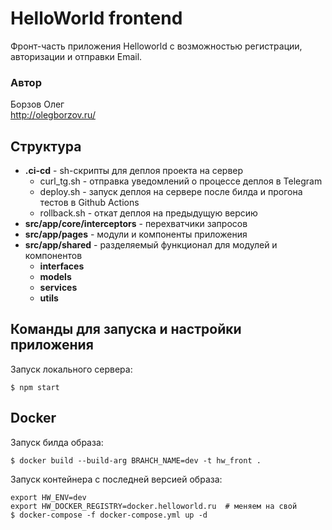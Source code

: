# HelloWorld frontend
Фронт-часть приложения Helloworld с возможностью регистрации, авторизации и отправки Email.

### Автор
Борзов Олег<br>
http://olegborzov.ru/

## Структура
- **.ci-cd** - sh-скрипты для деплоя проекта на сервер
    - curl_tg.sh - отправка уведомлений о процессе деплоя в Telegram
    - deploy.sh - запуск деплоя на сервере после билда и прогона тестов в Github Actions
    - rollback.sh - откат деплоя на предыдущую версию
- **src/app/core/interceptors** - перехватчики запросов
- **src/app/pages** - модули и компоненты приложения
- **src/app/shared** - разделяемый функционал для модулей и компонентов
    - **interfaces**
    - **models**
    - **services**
    - **utils**

## Команды для запуска и настройки приложения 
Запуск локального сервера:
```
$ npm start
```

## Docker
Запуск билда образа:
```
$ docker build --build-arg BRAHCH_NAME=dev -t hw_front .
```

Запуск контейнера с последней версией образа:
```
export HW_ENV=dev
export HW_DOCKER_REGISTRY=docker.helloworld.ru  # меняем на свой
$ docker-compose -f docker-compose.yml up -d 
```
